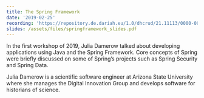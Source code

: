 ```yaml
---
title: The Spring Framework
date: '2019-02-25'
recording: 'https://repository.de.dariah.eu/1.0/dhcrud/21.11113/0000-000B-D8CF-9/data'
slides: /assets/files/springframework_slides.pdf
---
```


In the first workshop of 2019, Julia Damerow talked about developing applications using Java and the Spring Framework. Core concepts of Spring were briefly discussed on some of Spring’s projects such as Spring Security and Spring Data.

Julia Damerow is a scientific software engineer at Arizona State University where she manages the Digital Innovation Group and develops software for historians of science.
